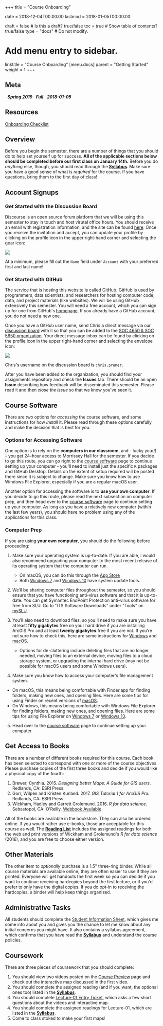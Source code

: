 +++
title = "Course Onboarding"

date = 2018-12-04T00:00:00
lastmod = 2018-01-05T00:00:00

draft = false  # Is this a draft? true/false
toc = true  # Show table of contents? true/false
type = "docs"  # Do not modify.

# Add menu entry to sidebar.
linktitle = "Course Onboarding"
[menu.docs]
  parent = "Getting Started"
  weight = 1
+++

## Meta 
<i class="meta-badge semester-sp19"><i class="far fa-calendar-alt fa-lg"></i>&nbsp; **Spring 2019** </i> <i class="meta-badge progress-full"><i class="fas fa-tasks fa-lg"></i>&nbsp; **Full** </i> <i class="meta-badge progress-update"><i class="far fa-clock fa-lg"></i>&nbsp; **2018-01-05** </i>

## Resources
<a class="btn btn-outline-primary resource" href="/files/onboarding-checklist.pdf" target="_blank"> Onboarding Checklist </a>

## Overview
Before you begin the semester, there are a number of things that you should do to help set yourself up for success. **All of the applicable sections below should be completed before our first class on January 14th.** Before you do *anything* else, though, you should read through the [**Syllabus**](https://slu-soc5650.github.io/syllabus). Make sure you have a good sense of what is *required* for the course. If you have questions, bring them to the first day of class!

## Account Signups
### Get Started with the Discussion Board
Discourse is an open source forum platform that we will be using this semester to stay in touch and host virutal office hours. You should receive an email with registration information, and the site can be found [here](https://discuss.slu-ssds.org). Once you receive the invitation and accept, you can update your profile by clicking on the profile icon in the upper right-hand corner and selecting the gear icon:

![](/images/discoursePreferences.png)

At a minimum, please fill out the `Name` field under `Account` with your preferred first and last name!

### Get Started with GitHub
The service that is hosting this website is called [GitHub](https://github.com/). GitHub is used by programmers, data scientists, and researchers for hosting computer code, data, and project materials (like websites). We will be using GitHub extensively this semester. You will need a free account, which you can sign up for one from GitHub's [homepage](https://github.com/). If you already have a GitHub account, you do not need a new one. 

Once you have a GitHub user name, send Chris a direct message via our [discussion board](https://discuss.slu-ssds.org) with it so that you can be added to the [SOC 4650 & SOC 5650 organization](https://github.com/slu-soc5650). Your direct message inbox can be found by clicking on the profile icon in the upper right-hand corner and selecting the envelope icon: 

![](/images/discourseMessages.png)

Chris's username on the discussion board is `chris.prener`.

After you have been added to the organization, you should find your assignments repository and check the **Issues** tab. There should be an open **Issue** describing how feedback will be disseminated this semester. Please read it and then *close the issue* so that we know you've seen it.

## Course Software
There are two options for *accessing* the course software, and some instructions for how *install* it. Please read through these options carefully and make the decision that is best for you.

### Options for Accessing Software
One option is to rely on the **computers in our classroom**, and - lucky you(!) - you get 24-hour access to Morrissey Hall for the semester. If you decide to go this route, you can go right to the [course software](/docs/course-software/) page to continue setting up your computer - you'll need to install just the specific `R` packages and GitHub Desktop. Details on the extent of setup required will be posted there since it is subject to change. Make sure you know how to use Windows File Explorer, especially if you are a regular macOS user.

Another option for accessing the software is to **use your own computer**. If you decide to go this route, please read the next subsection on computer prep, and then head over to the [course software](/docs/course-software/) page to continue setting up your computer. As long as you have a relatively new computer (within the last few years), you should have no problem using any of the applications for this class. 

### Computer Prep
If you are using **your own computer**, you should do the following before proceeding:

1. Make sure your operating system is up-to-date. If you are able, I would also recommend upgrading your computer to the most recent release of its operating system that the computer can run.
    - On macOS, you can do this through the [App Store](https://support.apple.com/en-us/HT201541) 
    - Both [Windows 7](https://www.dummies.com/computers/computer-networking/network-security/how-to-manually-check-for-windows-7-updates/) and [Windows 10](https://support.microsoft.com/en-us/help/4027667/windows-update-windows-10) have system update tools.

2. We'll be sharing computer files throughout the semester, so you should ensure that you have functioning anti-virus software and that it is up-to-date. You can get Symantec EndPoint Protection anti-virus software for free from SLU. Go to "ITS Software Downloads" under "Tools" on [mySLU](https://myslu.slu.edu/tools).

3. You'll also need to download files, so you'll need to make sure you have at least **fifty gigabytes** free on your hard drive if you are installing ArcGIS Pro and at least **twenty gigabytes** free if you are not. If you're not sure how to check this, here are some instructions for [Windows](https://www.lifewire.com/how-to-check-free-hard-drive-space-in-windows-2619187) and [macOS](https://www.macworld.com/article/2972775/os-x/how-to-check-your-macs-free-hard-drive-space.html).
    - Options for de-cluttering include deleting files that are no longer needed, moving files to an external device, moving files to a cloud storage system, or upgrading the internal hard drive (may not be possible for macOS users and some Windows users).

4. Make sure you know how to access your computer's file management system.
  - On macOS, this means being comfortable with Finder.app for finding folders, making new ones, and opening files. Here are some tips for using Finder on recent versions of [macOS](https://support.apple.com/en-us/HT201732).
  - On Windows, this means being comfortable with Windows File Explorer for finding folders, making new ones, and opening files. Here are some tips for using File Explorer on [Windows 7](https://www.dummies.com/computers/operating-systems/windows-7/how-to-navigate-windows-7-with-windows-explorer/) or [Windows 10](https://www.dummies.com/computers/operating-systems/windows-10/how-does-file-explorer-work-in-windows-10/).

5. Head over to the [course software](/docs/course-software/) page to continue setting up your computer. 

## Get Access to Books
There are a number of different books required for this course. Each book has been selected to correspond with one or more of the course objectives. Please purchase copies of the first three books and decide if you would like a physical copy of the fourth:

1. Brewer, Cynthia. 2015. *Designing better Maps: A Guide for GIS users*. Redlands, CA: ESRI Press.
2. Gorr, Wilpen and Kristen Kurland. 2017. *GIS Tutorial 1 for ArcGIS Pro*. Redlands, CA: ESRI Press.
3. Wickham, Hadley and Garrett Grolemund. 2016. *R for data science*. Sebastopol, CA: O’Reilly. [Webbook Available](http://r4ds.had.co.nz).

All of the books are available in the bookstore. They can also be ordered online. If you would rather use e-books, those are acceptable for this course as well. The [**Reading List**](https://github.com/slu-soc5650/Core-Documents/blob/master/reading-list.pdf) includes the assigned readings for both the web and print versions of Wickham and Grolemund's *R for data science* (2016), and you are free to choose either version.

## Other Materials
The other item to *optionally* purchase is a 1.5" three-ring binder. While all course materials are available online, they are often easier to use if they are printed. Everyone will get handouts the first week so you can decide if you want to continue receiving hardcopies beyond the first lecture, or if you'd prefer to only have the digital copies. If you do opt-in to receiving the hardcopies, a binder will help keep things organized.

## Administrative Tasks
All students should complete the [Student Information Sheet](https://goo.gl/forms/7plVgjijZ4i042X52), which gives me some info about you and gives you the chance to let me know about any initial concerns you might have. It also contains a syllabus agreement, which confirms that you have read the [**Syllabus**](https://slu-soc5650.github.io/syllabus) and understand the course policies.

## Coursework
There are three pieces of coursework that you should complete: 

1. You should view two videos posted on the [Course Preview](/docs/course-preview/) page and check out the interactive map discussed in the first video.
2. You should complete the assigned reading (and if you want, the optional ones too) listed in the [**Syllabus**](http://slu-soc5650.github.io/syllabus/course-preview/).
3. You should complete [Lecture-01 Entry Ticket](/docs/course-preview/#lecture-01-entry-ticket), which asks a few short questions about the videos and interactive map.
4. You should complete the assigned readings for Lecture-01, which are listed in the [**Syllabus**](https://slu-soc5650.github.io/syllabus/lecture-01-course-introduction.html).
5. Come to class stoked to make your first maps!
